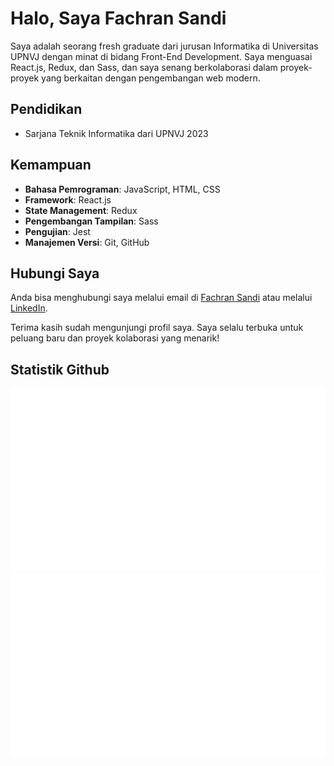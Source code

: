 # Halo, Saya Fachran Sandi

Saya adalah seorang fresh graduate dari jurusan Informatika di Universitas UPNVJ dengan minat di bidang Front-End Development. Saya menguasai React.js, Redux, dan Sass, dan saya senang berkolaborasi dalam proyek-proyek yang berkaitan dengan pengembangan web modern.

## Pendidikan

- Sarjana Teknik Informatika dari UPNVJ 2023

## Kemampuan

- **Bahasa Pemrograman**: JavaScript, HTML, CSS
- **Framework**: React.js
- **State Management**: Redux
- **Pengembangan Tampilan**: Sass
- **Pengujian**: Jest
- **Manajemen Versi**: Git, GitHub

## Hubungi Saya

Anda bisa menghubungi saya melalui email di [Fachran Sandi](mailto:fachransandi@gmail.com) atau melalui [LinkedIn](https://www.linkedin.com/in/fachransandi/).

Terima kasih sudah mengunjungi profil saya. Saya selalu terbuka untuk peluang baru dan proyek kolaborasi yang menarik!

## Statistik Github

![](https://raw.githubusercontent.com/tiedsandi/tiedsandi/master/generated/overview.svg#gh-dark-mode-only)
![](https://raw.githubusercontent.com/tiedsandi/tiedsandi/master/generated/languages.svg#gh-dark-mode-only)
